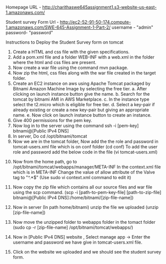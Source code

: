 <!-- 
  Sree Charitha Meka  
  G01410061
-->

Homepage URL - http://charithaswe645assignment1.s3-website-us-east-1.amazonaws.com/

Student survey Form Url - http://ec2-52-91-50-174.compute-1.amazonaws.com/SWE-645-Assignment-1-Part-2/
username - "admin"  password- "password"

Instructions to Deploy the Student Survey form on tomcat
1. Create a HTML and css file with the given specifications.
2. Add a pom.xml file and a folder WEB-INF with a web.xml in the folder where the html and css files are present.
3. Now create a war file using the command mvn package.
4. Now zip the html, css files along with the war file created in the target folder.
5. Create an EC2 instance on aws using Apache Tomcat packaged by Bitnami Amazon Machine Image by selecting the free tier.
    a. After clicking on launch instance button give the name.
    b. Search for the tomcat by bitnami AMI in AWS Marketplace.
    c. In the instance type select the t2.micro which is eligible for free tier.
    d. Select a key-pair if already existing or create a new key-pair but giving an appropriate name.
    e. Now click on launch instance button to create an instance.
6. Give 400 permissions for the pem key.
7. Now log in to the server using the command ssh -i [pem-key] bitnami@[Public IPv4 DNS]
8. In server, Do cd /opt/bitnami/tomcat
9. Now we are in the tomcat folder, Now add the the role and password in tomcat-users.xml file which is on conf folder (cd conf)
To add the user role and password add the below code in the file (vi tomcat-users.xml)
<role rolename="manager-gui"/>
<user username="admin" password="password" roles="manager-gui,admin-gui"/></tomcat-users>

10. Now from the home path, go to /opt/bitnami/tomcat/webapps/manager/META-INF
In the context.xml file which is in META-INF
Change the value of allow attribute of the Valve tag to "^.*$" (Use sudo vi context.xml command to edit it)

11. Now copy the zip file which contains all our source files and war file using the scp command. (scp -i  [path-to-pem-key-file] [path-to-zip-file] bitnami@[Public IPv4 DNS]:/home/bitnami/[zip-file-name])

12. Now in server (In path home/bitnami) unzip the file we uploaded (unzip [zip-file-name])
13. Now move the unzipped folder to webapps folder in the tomact folder  (sudo cp -r [zip-file-name] /opt/bitnami/tomcat/webapps/)
14. Now in [Public IPv4 DNS] website , Select manage app -> Enter the username and password we have give in tomcat-users.xml file.
15. Click on the website we uploaded and we should see the student survey form.